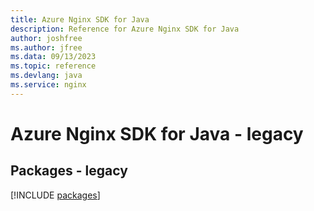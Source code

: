 ```yaml
---
title: Azure Nginx SDK for Java
description: Reference for Azure Nginx SDK for Java
author: joshfree
ms.author: jfree
ms.data: 09/13/2023
ms.topic: reference
ms.devlang: java
ms.service: nginx
---
```

# Azure Nginx SDK for Java - legacy
## Packages - legacy
[!INCLUDE [packages](nginx-index.md)]